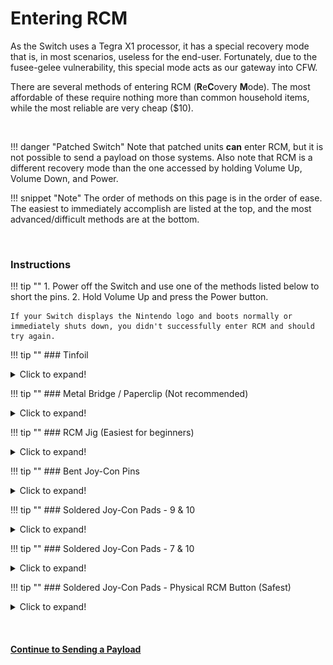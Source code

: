 # Entering RCM

As the Switch uses a Tegra X1 processor, it has a special recovery mode that is, in most scenarios, useless for the end-user. Fortunately, due to the fusee-gelee vulnerability, this special mode acts as our gateway into CFW.

There are several methods of entering RCM (**R**e**C**overy **M**ode). The most affordable of these require nothing more than common household items, while the most reliable are very cheap ($10).

&nbsp;

!!! danger "Patched Switch"
    Note that patched units **can** enter RCM, but it is not possible to send a payload on those systems. Also note that RCM is a different recovery mode than the one accessed by holding Volume Up, Volume Down, and Power.

!!! snippet "Note"
    The order of methods on this page is in the order of ease. The easiest to immediately accomplish are listed at the top, and the most advanced/difficult methods are at the bottom.

&nbsp;

### Instructions

!!! tip ""
    1. Power off the Switch and use one of the methods listed below to short the pins.
    2. Hold Volume Up and press the Power button.
     
    If your Switch displays the Nintendo logo and boots normally or immediately shuts down, you didn't successfully enter RCM and should try again.

!!! tip ""
    ### Tinfoil
    <details>
        <summary>Click to expand!</summary>
    
    !!! snippet "Note"
        This method will result in the right Joy-Con being detected as in wireless mode while attached to the Switch, and this method may result in the Joy-Con being permanently detected as wireless if you update the Joy-Con firmware while this mod is installed. In the latter case, fixing this requires opening up the Joy-Con and reseating the battery. It is recommended that you only use this to get into RCM, and immediately remove it once you're successfully in RCM.

    !!! snippet "Note"
        Take care to not short pin 4 by accident while the system is on. This pin provides power to the Joy-Con, so shorting it by accident may damage your Switch permanently.

    This method entails putting a thin piece of tinfoil in between pins 9 and 10 (seen below) on the Joy-Con, and the Joy-Con rail, then folding the foil over the back of the rail to tape it in place. This is best done by taking a 1/2 square inch piece of tinfoil (1.25 square cm), and folding it multiple times until it’s around 1 mm wide. Although we normally frown upon the use of video tutorials, we suggest you watch the small instructional video below before performing this task.

	!!! tip ""
		![Numbered Joycon Pins Refrence](../user_guide/img/entering_rcm_joycon_pins.jpg)
	
    !!! tip ""
        <iframe width=100% height=430 src="https://www.youtube.com/embed/dm6hxGbZZj4"> </iframe>
</details>

!!! tip ""
    ### Metal Bridge / Paperclip (Not recommended)
    <details>
        <summary>Click to expand!</summary>
    
    !!! snippet "Note"
        This method is not recommended due to having a serious risk of permanently damaging your Switch's right Joy-Con rail. It is listed here as it is utilizing household items, but it is highly recommended to either do the tinfoil method or to order an RCM jig. This risk is made exponentially higher if a tool such as a screwdriver is used instead of a metal wire or paperclip.

    !!! snippet "Note"
        Take care to not short pin 4 by accident while the system is on. This pin provides power to the Joy-Con, so shorting it by accident may damage your Switch permanently.

    This method entails taking a piece of metal (such as a paperclip or screwdriver) and bending it so that it touches pins 1 and 10, or any other grounded piece of metal and pin 10 (numbered pads shown below).

	!!! tip ""
		![Console Numbered Pads Refrence](../user_guide/img/entering_rcm_pads_numbered.jpg)
	
    Here are some examples of shorting pins 1 and 10 using a wire from HowDenKing#0001 on our Discord server.

    !!! tip ""
        ![HowDenKing Paperclip Reference 1](../user_guide/img/entering_rcm_paperclip_hdk_1.jpg)

    !!! tip ""
        ![HowDenKing Paperclip Reference 2](../user_guide/img/entering_rcm_paperclip_hdk_2.jpg)
</details>

!!! tip ""
    ### RCM Jig (Easiest for  beginners)
    <details>
        <summary>Click to expand!</summary>
    
    !!! snippet "Note"
        Some jig designs use paperclips, inheriting the same risks as the Metal Bridge / Paperclip method. If you would like a safe jig design, we highly recommend [switchjigs.com](https://switchjigs.com).

    This method is similar to the Metal Bridge / Paperclip method, but is more reliable and safer in many cases. Jigs hold a wire in place so the correct pins (10 and a ground) are shorted every time.

    Jigs range in price, with the ones we recommend being $5. They're slightly more expensive than some mass produced jigs, however we can guarantee their quality. Also spending $5 on a quality jig using 32-gauge wire is a smaller cost than replacing your entire Joy-Con rail after the pins are scratched off by a paperclip jig.

    !!! tip ""
        ![switchjigs.com jigs](../user_guide/img/entering_rcm_jig.jpg)
		
	In the case you plan to make you own jig, this image lays out the pads numbers on the console. Make sure your jig NEVER touches pin 4. Pin 4 provides 5v power to the Joycons, if connected to any other pin you will fry the console.
	
	!!! tip ""
		![Console Numbered Pads Refrence](../user_guide/img/entering_rcm_pads_numbered.jpg)
</details>

!!! tip ""
    ### Bent Joy-Con Pins
    <details>
        <summary>Click to expand!</summary>
    
    !!! snippet "Note"
        This method will result in the right Joy-Con being detected as in wireless mode while attached to the Switch, and this method may result in the Joy-Con being permanently detected as wireless if you update the Joy-Con firmware while this mod is installed. In the latter case, fixing this requires opening up the Joy-Con and reseating the battery.

    !!! snippet "Note"
        This method requires opening your right Joy-Con, voiding its warranty. Not for the faint of heart.

    The goal of this method is to open the right handed Joy-Con to the point that you can reach the contact pads easily, and use a thin object such as a knife to gently bend pin 9 and 10 (shown below) slightly up and towards each other so they touch, shorting them.

    !!! tip ""
        ![Joycon Pin Refrence](../user_guide/img/enterting_rcm_pins_numbered.jpg)
	
    Here is an example from Sonlen#0666 on our Discord server.

    !!! tip ""
        ![Sonlen example](../user_guide/img/entering_rcm_bent_pins.jpg)
</details>

!!! tip ""
    ### Soldered Joy-Con Pads - 9 & 10 
    <details>
        <summary>Click to expand!</summary>
    
    !!! snippet "Note"
        This method will result in the right Joy-Con being detected as in wireless mode while attached to the Switch, and this method may result in the Joy-Con being permanently detected as wireless if you update the Joy-Con firmware while this mod is installed. In the latter case, fixing this requires opening up the Joy-Con and reseating the battery. It is recommended to solder pads 7 and 10 together with a resistor instead.

    !!! snippet "Note"
        This method requires opening your right Joy-Con, voiding its warranty. Not for the faint of heart.

    The goal of this method is to open the right handed Joy-Con to the point that you can reach the contact pads easily. This is similar to the previous method, however the goal is to solder pads 9 and 10 (seen below) together. This can either be done using a small wire, or directly bridging the pads with solder.

	!!! tip ""
        ![joycon numbered pads refrence](../user_guide/img/entering_rcm_solder_numbered.jpg)
	
    Here is an example from YyAoMmIi#3705 on our Discord server.

    !!! tip ""
        ![YyAoMmIi solder example](../user_guide/img/entering_rcm_solder_910_yyaommii.jpg)
</details>

!!! tip ""
    ### Soldered Joy-Con Pads - 7 & 10
    <details>
        <summary>Click to expand!</summary>
    
    !!! snippet "Note"
        This method requires opening your right Joy-Con, voiding its warranty. Not for the faint of heart.

    The goal of this method is to open the right handed Joy-Con to the point that you can reach the contact pads easily. This is similar to the previous method, however the goal is to solder pins 7 and 10 (shown below) together with a surface-mount 0805 10k resistor. Apart from using a physical switch/button, this is currently considered the safest method that involves soldering to pads.

	!!! tip ""
        ![joycon numbered pads refrence](../user_guide/img/entering_rcm_solder_numbered.jpg)
	
    Here is an example from stuckpixel#3421 on the ReSwitched Discord server.

    !!! tip ""
        ![stuckpixel solder example](../user_guide/img/entering_rcm_solder_710_stuckpixel.jpg)
</details>

!!! tip ""
    ### Soldered Joy-Con Pads - Physical RCM Button (Safest)
    <details>
        <summary>Click to expand!</summary>
    
    !!! snippet "Note"
        This method requires opening your right Joy-Con, voiding its warranty. Not for the faint of heart.

    This method comes to us from the mind of pbanj#9188 on Discord. All pictures of this method in action were provided by him, with some supplementary images provided by eip ∞#3283 on Discord.
	
	The goal of this method is to open the right handed Joy-Con to the point that you can reach the contact pads easily. This is similar to the previous method, however you will be soldering wires to pins 7 and 10 (shown below) and wiring them to the "Joycon release button" at the top back of the right hand Joycon.

	!!! tip ""
        ![joycon numbered pads refrence](../user_guide/img/entering_rcm_solder_numbered.jpg)
	
    In order to start this method you will want to take two lengths of wire, and wrap one end of each into a small circle.

    !!! tip ""
        ![wire refrence](../user_guide/img/entering_rcm_button_1.jpg)
		
	You will then want to take the circular end of one of the wires and add a small amount of solder, keeping it mostly flat (ONLY DO THIS TO ONE OF THE WIRES!). You will then glue this wire down to the below point on the Joycon release button. Make sure glue doesn't cover the top of the solder/wire as it will act as a contact point. Also, ensure that you leave enough space for the button to function correctly. Try pushing the button from the outside and observing its travel path so that you can see where and how you should safely glue the solder glob.
	
	!!! tip ""
        ![Eip joycon button refrence](../user_guide/img/entering_rcm_button_5.jpg)
		
	!!! tip ""
        ![pbanj joycon button refrence](../user_guide/img/entering_rcm_button_3.jpg)
		
	The first wire should now be in place as seen by the green circle below. The second wire does not need any solder, instead you will hold it in place using the screw as shown by the red circle in the picture below.
	
	!!! tip ""
        ![pbanj joycon button refrence](../user_guide/img/entering_rcm_button_6.jpg)

	Pressing the Joycon button in you should now notice the solder point you created making contact with the piece of metal held in by the screw. Once you have these elements in place you want to connect one wire to pad 7 and the other to pad 10 (it doesn't matter which is which). After that you have successfully created an RCM button on your Joycon. You will now need to hold down the Joycon release button when attempting to boot RCM.
	
	!!! tip ""
        ![pbanj joycon button refrence](../user_guide/img/entering_rcm_button_2.jpg)
</details>

&nbsp;

#### [Continue to Sending a Payload <i class="fa fa-arrow-circle-right fa-lg"></i>](sending_payload.md)
